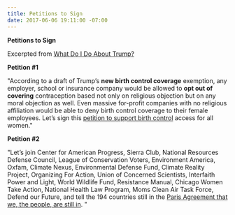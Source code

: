 ```yaml
---
title: Petitions to Sign
date: 2017-06-06 19:11:00 -07:00
---
```


**Petitions to Sign**

Excerpted from [What Do I Do About Trump?](http://whatdoidoabouttrump.com/action-hub/)

**Petition #1**

"According to a draft of Trump’s **new birth control coverage** exemption, any employer, school or insurance company would be allowed to **opt out of covering** contraception based not only on religious objection but on any moral objection as well.  Even massive for-profit companies with no religious affiliation would be able to deny birth control coverage to their female employees.  Let’s sign this [petition to support birth control](http://petitions.moveon.org/keystoneprogress/sign/i-support-birth-control) access for all women."

**Petition #2**

"Let’s join Center for American Progress, Sierra Club, National Resources Defense Council, League of Conservation Voters, Environment America, Oxfam, Climate Nexus, Environmental Defense Fund, Climate Reality Project, Organizing For Action, Union of Concerned Scientists, Interfaith Power and Light, World Wildlife Fund, Resistance Manual, Chicago Women Take Action, National Health Law Program, Moms Clean Air Task Force, Defend our Future, and tell the 194 countries still in the [Paris Agreement that we, the people, are still in](https://iamstillin.org/).  "